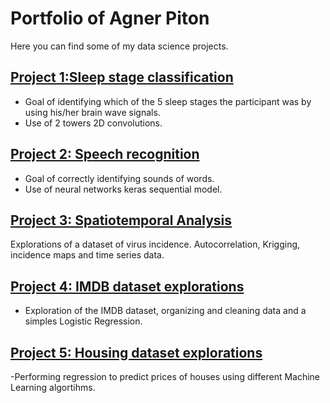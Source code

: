 # Portfolio of Agner Piton

Here you can find some of my data science projects.

## [Project 1:Sleep stage classification](https://github.com/AgnerPiton/Portfolio/blob/master/Sleep_Stage_Classification.py)

- Goal of identifying which of the 5 sleep stages the participant was by using his/her brain wave signals. 
- Use of 2 towers 2D convolutions.

## [Project 2: Speech recognition](https://github.com/AgnerPiton/Portfolio/blob/master/Speech_Recognition_Regression.py)

- Goal of correctly identifying sounds of words. 
- Use of neural networks keras sequential model.

## [Project 3: Spatiotemporal Analysis](https://github.com/AgnerPiton/Portfolio/blob/master/Spatiotemporal_analysis.ipynb)
Explorations of a dataset of virus incidence. Autocorrelation, Krigging, incidence maps and time series data.


## [Project 4: IMDB dataset explorations](https://github.com/AgnerPiton/Portfolio/blob/master/IMDB_explorations.ipynb)
- Exploration of the IMDB dataset, organizing and cleaning data and a simples Logistic Regression.


## [Project 5: Housing dataset explorations](https://github.com/AgnerPiton/Portfolio/blob/master/Housing_explorations.ipynb)
-Performing regression to predict prices of houses using different Machine Learning algortihms.



